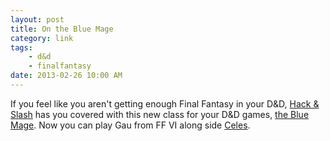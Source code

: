 ```yaml
---
layout: post
title: On the Blue Mage
category: link
tags: 
    - d&d 
    - finalfantasy
date: 2013-02-26 10:00 AM
---
```


If you feel like you aren't getting enough Final Fantasy in your D&D, [Hack & Slash][1] has you covered with this new class for your D&D games, [the Blue Mage][2]. Now you can play Gau from FF VI along side [Celes][3].

[1]: http://hackslashmaster.blogspot.ca/
[2]: http://hackslashmaster.blogspot.ca/2013/02/on-blue-mage.html
[3]: /blog/rune-knight